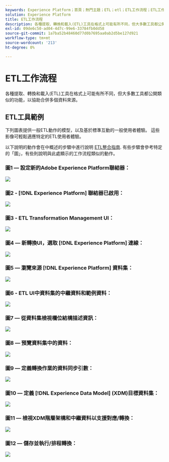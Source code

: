 ```yaml
---
keywords: Experience Platform；首頁；熱門主題；ETL；etl；ETL工作流程；ETL工作流程
solution: Experience Platform
title: ETL工作流程
description: 各種提取、轉換和載入(ETL)工具在格式上可能有所不同，但大多數工具都公開類似的功能，以協助合併多個資料來源。
exl-id: 09de6c50-ad04-4d7c-99e6-33784fb0dd58
source-git-commit: 1a7ba52b48460d77d0b7695aa0ab2d5be127d921
workflow-type: tm+mt
source-wordcount: '213'
ht-degree: 0%

---
```


# ETL工作流程

各種提取、轉換和載入(ETL)工具在格式上可能有所不同，但大多數工具都公開類似的功能，以協助合併多個資料來源。

## ETL工具範例

下列圖表提供一般ETL動作的模型，以及基於標準互動的一般使用者體驗。 這些影像可輕鬆適應特定的ETL使用者體驗。

以下說明的動作會在中概述的步驟中進行說明 [ETL整合指南](home.md). 有些步驟會參考特定的「圖」，有些則說明與此處顯示的工作流程類似的動作。

### 圖1 — 設定新的Adobe Experience Platform聯結器：

![](images/image2.png)

### 圖2 - [!DNL Experience Platform] 聯結器已啟用：

![](images/image3.png)

### 圖3 - ETL Transformation Management UI：

![](images/image4.png)

### 圖4 — 新轉換UI，選取 [!DNL Experience Platform] 連線：

![](images/image5.png)

### 圖5 — 瀏覽來源 [!DNL Experience Platform] 資料集：

![](images/image6.png)

### 圖6 - ETL UI中資料集的中繼資料和範例資料：

![](images/image7.png)

### 圖7 — 從資料集檢視欄位結構描述資訊：

![](images/image8.png)

### 圖8 — 預覽資料集中的資料：

![](images/image9.png)

### 圖9 — 定義轉換作業的資料同步引數：

![](images/image10.png)

### 圖10 — 定義 [!DNL Experience Data Model] (XDM)目標資料集：

![](images/image11.png)

### 圖11 — 檢視XDM階層架構和中繼資料以支援對應/轉換：

![](images/image12.png)

### 圖12 — 儲存並執行/排程轉換：

![](images/image13.png)
